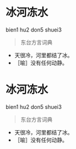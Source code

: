 # 冰河冻水
bien1 hu2 don5 shuei3
> 东台方言词典
- 天很冷，河里都结了冰。
- ［喻］没有任何动静。

# 冰河冻水
bien1 hu2 don5 shuei3
> 东台方言词典
- 天很冷，河里都结了冰。
- ［喻］没有任何动静。
